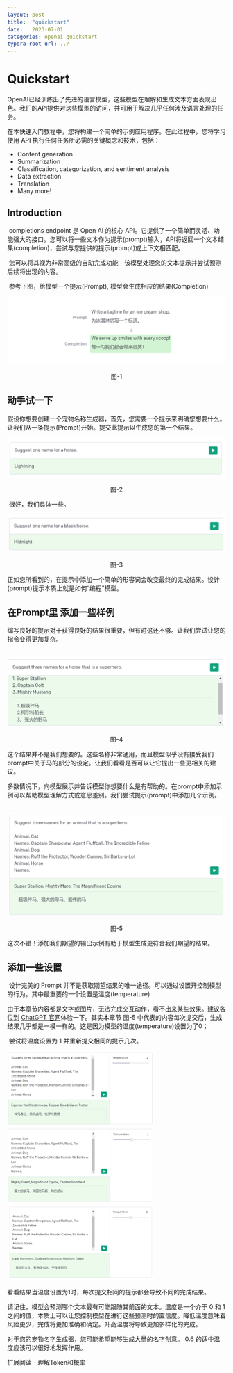 ```yaml
---
layout: post
title:  "quickstart"
date:   2023-07-01
categories: openai quickstart	
typora-root-url: ../
---
```


# Quickstart

​	OpenAI已经训练出了先进的语言模型，这些模型在理解和生成文本方面表现出色。我们的API提供对这些模型的访问，并可用于解决几乎任何涉及语言处理的任务。

​	在本快速入门教程中，您将构建一个简单的示例应用程序。在此过程中，您将学习使用 API 执行任何任务所必需的关键概念和技术，包括：

- Content generation
- Summarization
- Classification, categorization, and sentiment analysis
- Data extraction
- Translation
- Many more!

## Introduction

​	completions endpoint 是 Open AI 的核心 API。它提供了一个简单而灵活、功能强大的接口。您可以将一些文本作为提示(prompt)输入，API将返回一个文本结果(completion)，尝试与您提供的提示(prompt)或上下文相匹配。

​	您可以将其视为非常高级的自动完成功能 - 该模型处理您的文本提示并尝试预测后续将出现的内容。

​	参考下图，给模型一个提示(Prompt), 模型会生成相应的结果(Completion)

![img](/assets/images/quick-start-1.png "图-1")

<center>图-1</center>

## 动手试一下

​	假设你想要创建一个宠物名称生成器，首先，您需要一个提示来明确您想要什么。让我们从一条提示(Prompt)开始。提交此提示以生成您的第一个结果。

![prompt](/assets/images/quick-start-2.png)	

<center>图-2</center>

​	很好，我们具体一些。

![prompt2](/assets/images/quick-start-3.png)

<center>图-3</center>	

​	正如您所看到的，在提示中添加一个简单的形容词会改变最终的完成结果。设计(prompt)提示本质上就是如何“编程”模型。

## 在Prompt里 添加一些样例

​	编写良好的提示对于获得良好的结果很重要，但有时这还不够。让我们尝试让您的指令变得更加复杂。

​	![start4](/assets/images/quick-start-4.png)

<center>图-4</center>

​	这个结果并不是我们想要的。这些名称非常通用，而且模型似乎没有接受我们prompt中关于马的部分的设定。让我们看看是否可以让它提出一些更相关的建议。

​	多数情况下，向模型展示并告诉模型你想要什么是有帮助的。在prompt中添加示例可以帮助模型理解方式或意思差别。我们尝试提示(prompt)中添加几个示例。

​	![start5](/assets/images/quick-start-5.png)

<center>图-5</center>	

​	这次不错！添加我们期望的输出示例有助于模型生成更符合我们期望的结果。

## 添加一些设置

​	设计完美的 Prompt 并不是获取期望结果的唯一途径。可以通过设置开控制模型的行为。其中最重要的一个设置是温度(temperature)

​	由于本章节内容都是文字或图片，无法完成交互动作，看不出来某些效果。建议各位到 [ChatGPT 官网](https://platform.openai.com/docs/quickstart/adjust-your-settings)体验一下。其实本章节 图-5 中代表的内容每次提交后，生成结果几乎都是一模一样的。这是因为模型的温度(temperature)设置为了0；

​	尝试将温度设置为 1 并重新提交相同的提示几次。

<img src="/assets/images/quick-start-6.png" alt="6-1" style="zoom:33%;" />

<img src="/assets/images/quick-start-6-1.png" style="zoom:33%;" />

<img src="/assets/images/quick-start-6-2.png" style="zoom:33%;" />

看看结果当温度设置为1时，每次提交相同的提示都会导致不同的完成结果。

请记住，模型会预测哪个文本最有可能跟随其前面的文本。温度是一个介于 0 和 1 之间的值，本质上可以让您控制模型在进行这些预测时的置信度。降低温度意味着风险更少，完成将更加准确和确定。升高温度将导致更加多样化的完成。

对于您的宠物名字生成器，您可能希望能够生成大量的名字创意。 0.6 的适中温度应该可以很好地发挥作用。



扩展阅读 - 理解Token和概率